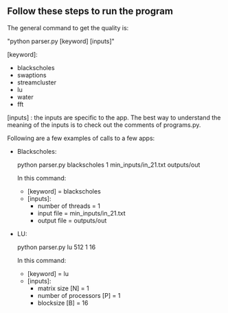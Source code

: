 ## Follow these steps to run the program

The general command to get the quality is:

"python parser.py [keyword] [inputs]"

[keyword]:

* blackscholes
* swaptions
* streamcluster
* lu
* water
* fft

[inputs] : the inputs are specific to the app. The best way to understand the meaning of the inputs is to check out the comments of programs.py.

Following are a few examples of calls to a few apps:

* Blackscholes:
  
  python parser.py blackscholes 1 min_inputs/in_21.txt outputs/out
  
  In this command:
  
    * [keyword] = blackscholes
    * [inputs]:
      * number of threads = 1
      * input file = min_inputs/in_21.txt
      * output file = outputs/out
      
 * LU:
 
   python parser.py lu 512 1 16
   
   In this command:
  
    * [keyword] = lu
    * [inputs]:
      * matrix size [N] = 1
      * number of processors [P] = 1
      * blocksize [B] = 16   
